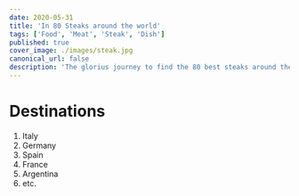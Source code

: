 ```yaml
---
date: 2020-05-31
title: 'In 80 Steaks around the world'
tags: ['Food', 'Meat', 'Steak', 'Dish']
published: true
cover_image: ./images/steak.jpg
canonical_url: false
description: 'The glorius journey to find the 80 best steaks around the world. Find out more about our travel, the steaks we feast and other useful tips for grill enthusiasts'
---
```


# Destinations

1. Italy
2. Germany
3. Spain
4. France
5. Argentina
6. etc.
